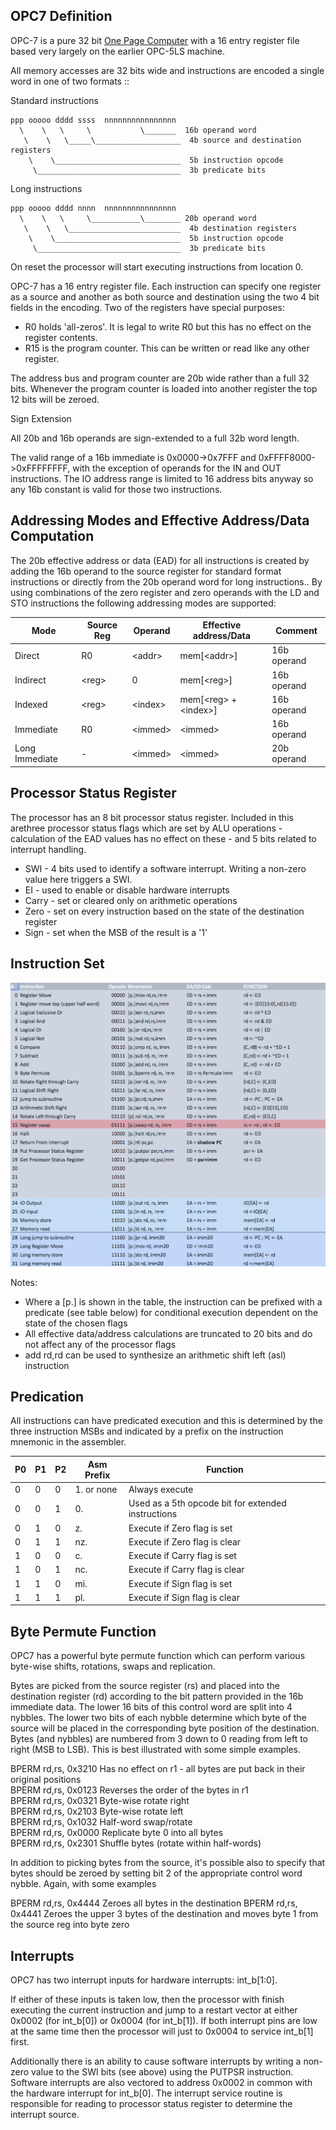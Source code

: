 OPC7 Definition
-----------------

OPC-7 is a pure 32 bit [One Page Computer](.) with a 16 entry register file based very largely on the earlier
OPC-5LS machine.

All memory accesses are 32 bits wide and instructions are encoded a single word in one of two formats ::

Standard instructions

    ppp ooooo dddd ssss  nnnnnnnnnnnnnnnn
      \    \   \     \           \_______  16b operand word
       \    \   \_____\___________________  4b source and destination registers
        \    \____________________________  5b instruction opcode
         \________________________________  3b predicate bits                         

Long instructions

    ppp ooooo dddd nnnn  nnnnnnnnnnnnnnnn
      \    \   \     \___________\________ 20b operand word
       \    \   \_________________________  4b destination registers
        \    \____________________________  5b instruction opcode
         \________________________________  3b predicate bits                         

On reset the processor will start executing instructions from location 0.

OPC-7 has a 16 entry register file. Each instruction can specify one register as a source and another as both source
and destination using the two 4 bit fields in the encoding. Two of the registers have special purposes:

  * R0 holds 'all-zeros'. It is legal to write R0 but this has no effect on the register contents.
  * R15 is the program counter. This can be written or read like any other register.

The address bus and program counter are 20b wide rather than a full 32 bits. Whenever the program counter is
loaded into another register the top 12 bits will be zeroed.

Sign Extension

All 20b and 16b operands are sign-extended to a full 32b word length.

The valid range of a 16b immediate is 0x0000->0x7FFF and 0xFFFF8000->0xFFFFFFFF, with the exception of operands for the IN and OUT
instructions. The IO address range is limited to 16 address bits anyway so any 16b constant is valid for those two instructions.

Addressing Modes and Effective Address/Data Computation
-------------------------------------------------------

The 20b effective address or data (EAD) for all instructions is created by adding the 16b operand to the source register for standard
format instructions or directly from the 20b operand word for long instructions.. By using combinations of the zero register and zero
operands with the LD and STO instructions the following addressing modes are supported:

  |  Mode          | Source Reg | Operand   |  Effective address/Data  | Comment                 |
  |--------------- |------------|-----------|--------------------------|-------------------------|
  | Direct         | R0         | \<addr\>  | mem[\<addr\>]            | 16b operand             |
  | Indirect       | \<reg\>    | 0         | mem[\<reg\>]             | 16b operand             |
  | Indexed        | \<reg\>    | \<index\> | mem[\<reg\> + \<index\>] | 16b operand             |
  | Immediate      | R0         | \<immed\> | \<immed\>                | 16b operand             |
  | Long Immediate | -          | \<immed\> | \<immed\>                | 20b operand             |

Processor Status Register
-------------------------

The processor has an 8 bit processor status register. Included in this arethree processor status flags which 
are set by ALU operations - calculation of the EAD values has no effect on these - and 5 bits related to interrupt
handling. 

  * SWI   - 4 bits used to identify a software interrupt. Writing a non-zero value here triggers a SWI.
  * EI    - used to enable or disable hardware interrupts
  * Carry - set or cleared only on arithmetic operations
  * Zero  - set on every instruction based on the state of the destination register
  * Sign  - set when the MSB of the result is a '1'

Instruction Set
---------------

![OPC7 Instruction Set](./opc7_instruction_set.png)

Notes:

  * Where a [p.] is shown in the table, the instruction can be prefixed with a predicate (see table below) for conditional execution dependent on the state of the chosen flags
  * All effective data/address calculations are truncated to 20 bits and do not affect any of the processor flags
  * add rd,rd can be used to synthesize an arithmetic shift left (asl) instruction

Predication
-----------

All instructions can have predicated execution and this is determined by the three instruction MSBs and indicated by
a prefix on the instruction mnemonic in the assembler.

  | P0 | P1 | P2 | Asm Prefix | Function                                           |
  |----|----|----|------------|----------------------------------------------------|
  |  0 |  0 |  0 | 1. or none | Always execute                                     |
  |  0 |  0 |  1 | 0.         | Used as a 5th opcode bit for extended instructions |
  |  0 |  1 |  0 | z.         | Execute if Zero flag is set                        |
  |  0 |  1 |  1 | nz.        | Execute if Zero flag is clear                      |
  |  1 |  0 |  0 | c.         | Execute if Carry flag is set                       |
  |  1 |  0 |  1 | nc.        | Execute if Carry flag is clear                     |
  |  1 |  1 |  0 | mi.        | Execute if Sign flag is set                        |
  |  1 |  1 |  1 | pl.        | Execute if Sign flag is clear                      |
  

Byte Permute Function
---------------------
							
OPC7 has a powerful byte permute function which can perform various byte-wise shifts, rotations, swaps and replication.							
							
Bytes are picked from the source register (rs) and placed into the destination register (rd) according to the bit pattern
provided in the 16b immediate data. The lower 16 bits of this control word are split into 4 nybbles. The lower two bits
of each nybble determine which byte of the source will be placed in the corresponding byte position of the destination.
Bytes (and nybbles) are numbered from 3 down to 0 reading from left to right (MSB to LSB). This is best illustrated
with some simple examples.							
							
BPERM rd,rs, 0x3210		Has no effect on r1 - all bytes are put back in their original positions					
BPERM rd,rs, 0x0123 		Reverses the order of the bytes in r1					
BPERM rd,rs, 0x0321		Byte-wise rotate right					
BPERM rd,rs, 0x2103		Byte-wise rotate left					
BPERM rd,rs, 0x1032		Half-word swap/rotate					
BPERM rd,rs, 0x0000		Replicate byte 0 into all bytes					
BPERM rd,rs, 0x2301 		Shuffle bytes (rotate within half-words)					
							
In addition to picking bytes from the source, it's possible also to specify that bytes should be zeroed by setting bit 2
of the appropriate control word nybble. Again, with some examples

BPERM rd,rs, 0x4444		Zeroes all bytes in the destination 
BPERM rd,rs, 0x4441 		Zeroes the upper 3 bytes of the destination and moves byte 1 from the source reg into byte zero
							  
Interrupts
----------
  
OPC7 has two interrupt inputs for hardware interrupts: int\_b[1:0].
  
If either of these inputs is taken low, then the processor with finish executing the current instruction and jump to a restart vector at either 0x0002 (for int\_b[0]) or 0x0004 (for int\_b[1]). If both interrupt pins are low at the same time then the processor will just to 0x0004 to service int\_b[1] first.
  
Additionally there is an ability to cause software interrupts by writing a non-zero value to the SWI bits (see above) using the PUTPSR instruction. Software interrupts are also vectored to address 0x0002 in common with the hardware interrupt for int\_b[0]. The interrupt service routine is responsible for reading to processor status register to determine the interrupt source.
  
  
